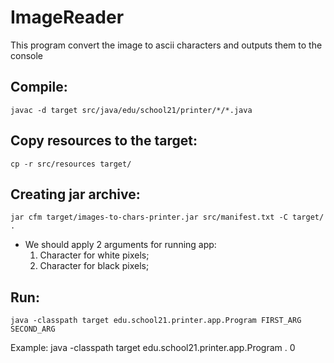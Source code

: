 # ImageReader

This program convert the image to ascii characters and outputs them to the console

## Compile:
    javac -d target src/java/edu/school21/printer/*/*.java

## Copy resources to the target:
    cp -r src/resources target/

## Creating jar archive:
    jar cfm target/images-to-chars-printer.jar src/manifest.txt -C target/ .


* We should apply 2 arguments for running  app:
    1) Character for white pixels;
    2) Character for black pixels;

## Run:
    java -classpath target edu.school21.printer.app.Program FIRST_ARG SECOND_ARG

Example: java -classpath target edu.school21.printer.app.Program . 0



